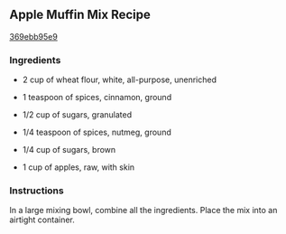 ## Apple Muffin Mix Recipe

[369ebb95e9](http://cookeatshare.com/recipes/apple-muffin-mix-67268)

### Ingredients

 - 2 cup of wheat flour, white, all-purpose, unenriched

 - 1 teaspoon of spices, cinnamon, ground

 - 1/2 cup of sugars, granulated

 - 1/4 teaspoon of spices, nutmeg, ground

 - 1/4 cup of sugars, brown

 - 1 cup of apples, raw, with skin

### Instructions

In a large mixing bowl, combine all the ingredients. Place the mix into an airtight container.